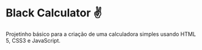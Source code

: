 # Black Calculator ✌️
Projetinho básico para a criação de uma calculadora simples usando HTML 5, CSS3 e JavaScript.
